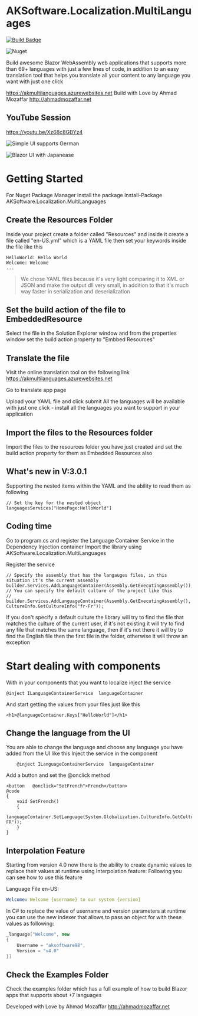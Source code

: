 
# AKSoftware.Localization.MultiLanguages
[![Build Badge](https://aksoftware98.visualstudio.com/AkMultiLanguages/_apis/build/status/aksoftware98.multilanguages?branchName=master)](https://aksoftware98.visualstudio.com/AkMultiLanguages/_build/latest?definitionId=4&branchName=master)

![Nuget](https://img.shields.io/nuget/dt/AKSoftware.Localization.MultiLanguages?color=nuget&label=Nuget&style=plastic)

Build awesome Blazor WebAssembly web applications that supports more than 69+ languages with just a few lines of code, in addition to an easy translation tool that helps you translate all your content to any language you want with just one click

https://akmultilanguages.azurewebsites.net
Build with Love by Ahmad Mozaffar
http://ahmadmozaffar.net

## YouTube Session 
https://youtu.be/Xz68c8GBYz4

![Simple UI supports German](https://github.com/aksoftware98/multilanguages/blob/master/Example/BlazorWasmMultiLanguages/BlazorWasmMultiLanguages/wwwroot/German.png?raw=true)

![Blazor UI with Japanease](https://raw.githubusercontent.com/aksoftware98/multilanguages/master/Example/BlazorWasmMultiLanguages/BlazorWasmMultiLanguages/wwwroot/Japan.png)

# Getting Started

For Nuget Package Manager install the package
Install-Package AKSoftware.Localization.MultiLanguages 

## Create the Resources Folder

Inside your project create a folder called "Resources"
and inside it create a file called "en-US.yml" which is a YAML file 
then set your keywords inside the file like this 

    HelloWorld: Hello World
    Welcome: Welcome
    ...

> We chose YAML files because it's very light comparing it to XML or JSON and make the output dll very small, in addition to that it's much way faster in serialization and deserialization 

## Set the build action of the file to EmbeddedResource

Select the file in the Solution Explorer window and from the properties window set the build action property to "Embbed Resources"

## Translate the file

Visit the online translation tool on the following link 
https://akmultilanguages.azurewebsites.net

Go to translate app page

Upload your YAML file and click submit
All the languages will be available with just one click - install all the languages you want to support in your application 

## Import the files to the Resources folder

Import the files to the resources folder you have just created and set the build action property for them as Embedded Resources also 

## What's new in V:3.0.1 
 Supporting the nested items within the YAML and the ability to read them as following 
 	
	// Set the key for the nested object 
	languagesServices["HomePage:HelloWorld"]

## Coding time

Go to program.cs and register the Language Container Service in the Dependency Injection container
Import the library 
    using AKSoftware.Localization.MultiLanguages

Register the service 

    // Specify the assembly that has the langauges files, in this situation it's the current assembly 
    builder.Services.AddLanguageContainer(Assembly.GetExecutingAssembly());
	// You can specify the default culture of the project like this 
    // builder.Services.AddLanguageContainer(Assembly.GetExecutingAssembly(), CultureInfo.GetCultureInfo("fr-Fr"));

If you don't specify a default culture the library will try to find the file that matches the culture of the current user, if it's not existing it will try to find any file that matches the same language, then if it's not there it will try to find the English file then the first file in the folder, otherwise it will throw an exception 
# Start dealing with components 
With in your components that you want to localize inject the service 

    @inject ILanguageContainerService  languageContainer
And start getting the values from your files just like this 

    <h1>@languageContainer.Keys["HelloWorld"]</h1>

## Change the language from the UI

You are able to change the language and choose any language you have added from the UI like this 
Inject the service in the component 

        @inject ILanguageContainerService  languageContainer

Add a button and set the @onclick method

    <button   @onclick="SetFrench">French</button>
    @code
    {
	    void SetFrench()
	    {
		    languageContainer.SetLanguage(System.Globalization.CultureInfo.GetCultureInfo("fr-FR"));
	    }
    }

## Interpolation Feature 
Starting from version 4.0 now there is the ability to create dynamic values to replace their values at runtime using Interpolation feature:
Following you can see how to use this feature

Language File en-US:
```YAML
Welcome: Welcome {username} to our system {version}
```

In C# to replace the value of username and version parameters at runtime you can use the new indexer that allows to pass an object for with these values as following: 

```C#
_language["Welcome", new 
{
	Username = "aksoftware98",
	Version = "v4.0"
}]
```

## Check the Examples Folder
Check the examples folder which has a full example of how to build Blazor apps that supports about +7 languages

Developed with Love by Ahmad Mozaffar
http://ahmadmozaffar.net

